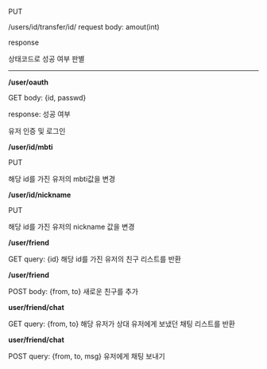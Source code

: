 PUT

/users/id/transfer/id/
request
body: amout(int)

response

상태코드로 성공 여부 판별

---------

**/user/oauth**

GET
body: {id, passwd}

response: 성공 여부

유저 인증 및 로그인

**/user/id/mbti**

PUT

해당 id를 가진 유저의 mbti값을 변경

**/user/id/nickname**

PUT

해당 id를 가진 유저의 nickname 값을 변경

**/user/friend**

GET
query: {id}
해당 id를 가진 유저의 친구 리스트를 반환

**/user/friend**

POST
body: {from, to}
새로운 친구를 추가

**user/friend/chat**

GET
query: {from, to}
해당 유저가 상대 유저에게 보냈던 채팅 리스트를 반환

**user/friend/chat**

POST 
query: {from, to, msg}
유저에게 채팅 보내기